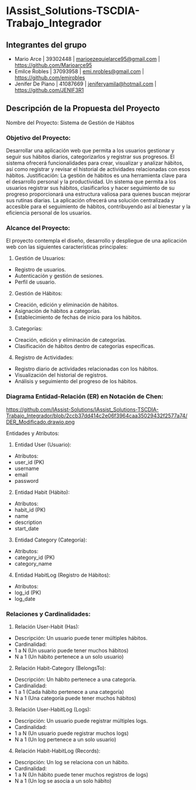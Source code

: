 # IAssist_Solutions-TSCDIA-Trabajo_Integrador

## Integrantes del grupo
* Mario Arce | 39302448 | marioezequielarce95@gmail.com | https://github.com/Marioarce95
* Emilce Robles | 37093958 | emi.nrobles@gmail.com | https://github.com/emirobles 
* Jenifer De Piano | 41087669 | jeniferyamila@hotmail.com | https://github.com/JENIF3R1

## Descripción de la Propuesta del Proyecto
Nombre del Proyecto: Sistema de Gestión de Hábitos

### Objetivo del Proyecto:
Desarrollar una aplicación web que permita a los usuarios gestionar y seguir sus hábitos diarios, categorizarlos y registrar sus progresos. El sistema ofrecerá funcionalidades para crear, visualizar y analizar hábitos, así como registrar y revisar el historial de actividades relacionadas con esos hábitos.
Justificación:
La gestión de hábitos es una herramienta clave para el desarrollo personal y la productividad. Un sistema que permita a los usuarios registrar sus hábitos, clasificarlos y hacer seguimiento de su progreso proporcionará una estructura valiosa para quienes buscan mejorar sus rutinas diarias. La aplicación ofrecerá una solución centralizada y accesible para el seguimiento de hábitos, contribuyendo así al bienestar y la eficiencia personal de los usuarios.

### Alcance del Proyecto:
El proyecto contempla el diseño, desarrollo y despliegue de una aplicación web con las siguientes características principales:
1.	Gestión de Usuarios:
*	Registro de usuarios.
*	Autenticación y gestión de sesiones.
*	Perfil de usuario.
2.	Gestión de Hábitos:
*	Creación, edición y eliminación de hábitos.
*	Asignación de hábitos a categorías.
*	Establecimiento de fechas de inicio para los hábitos.
3.	Categorías:
*	Creación, edición y eliminación de categorías.
*	Clasificación de hábitos dentro de categorías específicas.
4.	Registro de Actividades:
*	Registro diario de actividades relacionadas con los hábitos.
*	Visualización del historial de registros.
*	Análisis y seguimiento del progreso de los hábitos.

### Diagrama Entidad-Relación (ER) en Notación de Chen:
https://github.com/IAssist-Solutions/IAssist_Solutions-TSCDIA-Trabajo_Integrador/blob/2ccb37dd414c2e06f3964caa35029432f2577a74/DER_Modificado.drawio.png

Entidades y Atributos:
1.	Entidad User (Usuario):
*	Atributos:
*	user_id (PK)
*	username
*	email
*	password

2.	Entidad Habit (Hábito):
*	Atributos:
*	habit_id (PK)
*	name
*	description
*	start_date

3.	Entidad Category (Categoría):
*	Atributos:
*	category_id (PK)
*	category_name

4.	Entidad HabitLog (Registro de Hábitos):
*	Atributos:
*	log_id (PK)
*	log_date

### Relaciones y Cardinalidades:
1.	Relación User-Habit (Has):
*	Descripción: Un usuario puede tener múltiples hábitos.
*	Cardinalidad:
*	1 a N (Un usuario puede tener muchos hábitos)
*	N a 1 (Un hábito pertenece a un solo usuario)

2.	Relación Habit-Category (BelongsTo):
*	Descripción: Un hábito pertenece a una categoría.
*	Cardinalidad:
*	1 a 1 (Cada hábito pertenece a una categoría)
*	N a 1 (Una categoría puede tener muchos hábitos)

3.	Relación User-HabitLog (Logs):
*	Descripción: Un usuario puede registrar múltiples logs.
*	Cardinalidad:
*	1 a N (Un usuario puede registrar muchos logs)
*	N a 1 (Un log pertenece a un solo usuario)

4.	Relación Habit-HabitLog (Records):
*	Descripción: Un log se relaciona con un hábito.
*	Cardinalidad:
*	1 a N (Un hábito puede tener muchos registros de logs)
*	N a 1 (Un log se asocia a un solo hábito)
